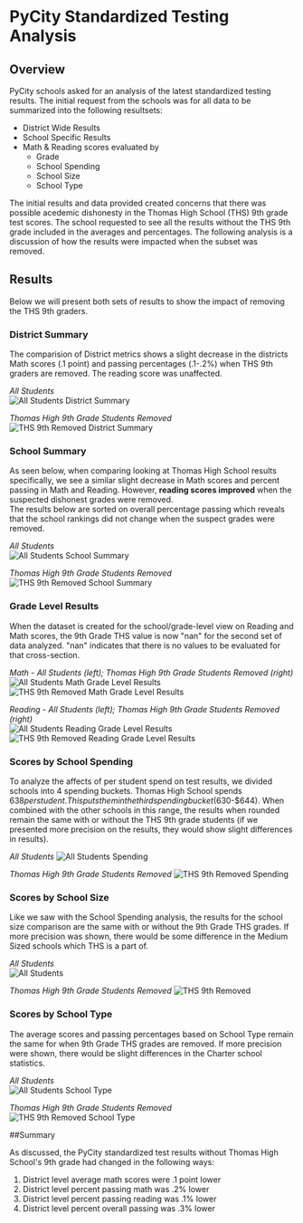 # PyCity Standardized Testing Analysis

## Overview

PyCity schools asked for an analysis of the latest standardized testing results.  The initial request from the schools was for all data to be summarized into the following resultsets:

* District Wide Results
* School Specific Results
* Math & Reading scores evaluated by
  * Grade
  * School Spending
  * School Size
  * School Type
  
The initial results and data provided created concerns that there was possible acedemic dishonesty in the Thomas High School (THS) 9th grade test scores. The school requested to see all the results without the THS 9th grade included in the averages and percentages. The following analysis is a discussion of how the results were impacted when the subset was removed.

## Results

Below we will present both sets of results to show the impact of removing the THS 9th graders.  

### District Summary

The comparision of District metrics shows a slight decrease in the districts Math scores (.1 point) and passing percentages (.1-.2%) when THS 9th graders are removed.  The reading score was unaffected.

*All Students*     
![All Students District Summary](Resources/district_summary.png)

*Thomas High 9th Grade Students Removed*  
![THS 9th Removed District Summary](Resources/district_summary_THS9_removed.png)

### School Summary

As seen below, when comparing looking at Thomas High School results specifically, we see a similar slight decrease in Math scores and percent passing in Math and Reading. However, **reading scores improved** when the suspected dishonest grades were removed.    
The results below are sorted on overall percentage passing which reveals that the school rankings did not change when the suspect grades were removed.  

*All Students*     
![All Students School Summary](Resources/school_summary_sorted_overall_passing.png)

*Thomas High 9th Grade Students Removed*  
![THS 9th Removed School Summary](Resources/school_summary_sorted_overall_passing_THS9_removed.png)

### Grade Level Results

When the dataset is created for the school/grade-level view on Reading and Math scores, the 9th Grade THS value is now "nan" for the second set of data analyzed.  "nan" indicates that there is no values to be evaluated for that cross-section.

*Math - All Students (left); Thomas High 9th Grade Students Removed (right)*  
![All Students Math Grade Level Results](Resources/school_math_by_grade.png) ![THS 9th Removed Math Grade Level Results](Resources/school_math_by_grade_THS9_removed.png)


*Reading - All Students (left); Thomas High 9th Grade Students Removed (right)*  
![All Students Reading Grade Level Results](Resources/school_reading_by_grade.png) ![THS 9th Removed Reading Grade Level Results](Resources/school_reading_by_grade_THS9_removed.png)

### Scores by School Spending

To analyze the affects of per student spend on test results, we divided schools into 4 spending buckets.  Thomas High School spends $638 per student.  This puts them in the third spending bucket ($630-$644).  When combined with the other schools in this range, the results when rounded remain the same with or without the THS 9th grade students (if we presented more precision on the results, they would show slight differences in results).

*All Students*
![All Students Spending](Resources/spending_ranges.png) 

*Thomas High 9th Grade Students Removed*
![THS 9th Removed Spending](Resources/spending_ranges_THS9_removed.png)

### Scores by School Size

Like we saw with the School Spending analysis, the results for the school size comparison are the same with or without the 9th Grade THS grades.  If more precision was shown, there would be some difference in the Medium Sized schools which THS is a part of.  

*All Students*                  
![All Students](Resources/school_size.png) 

*Thomas High 9th Grade Students Removed*
![THS 9th Removed](Resources/school_size_THS9_removed.png)

### Scores by School Type

The average scores and passing percentages based on School Type remain the same for when 9th Grade THS grades are removed.  If more precision were shown, there would be slight differences in the Charter school statistics.

*All Students*                  
![All Students School Type](Resources/school_type.png) 

*Thomas High 9th Grade Students Removed*
![THS 9th Removed School Type](Resources/school_type_THS9_removed.png)

##Summary

As discussed, the PyCity standardized test results without Thomas High School's 9th grade had changed in the following ways:

1. District level average math scores were .1 point lower
2. District level percent passing math was  .2% lower
3. District level percent passing reading was .1% lower
4. District level percent overall passing was .3% lower

